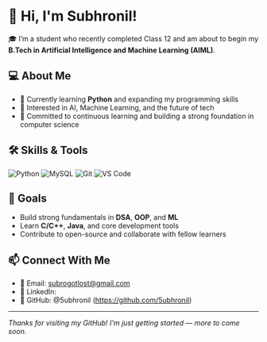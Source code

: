# 👋 Hi, I'm Subhronil!

🎓 I’m a student who recently completed Class 12 and am about to begin my **B.Tech in Artificial Intelligence and Machine Learning (AIML)**.

## 💻 About Me

- 🌱 Currently learning **Python** and expanding my programming skills
- 🚀 Interested in AI, Machine Learning, and the future of tech
- 🎯 Committed to continuous learning and building a strong foundation in computer science

## 🛠️ Skills & Tools

![Python](https://img.shields.io/badge/-Python-3776AB?logo=python&logoColor=white&style=flat)
![MySQL](https://img.shields.io/badge/-MySQL-4479A1?logo=mysql&logoColor=white&style=flat)
![Git](https://img.shields.io/badge/-Git-F05032?logo=git&logoColor=white&style=flat)
![VS Code](https://img.shields.io/badge/-VS%20Code-007ACC?logo=visual-studio-code&logoColor=white&style=flat)

## 🎯 Goals

- Build strong fundamentals in **DSA**, **OOP**, and **ML**
- Learn **C/C++**, **Java**, and core development tools
- Contribute to open-source and collaborate with fellow learners

## 📫 Connect With Me

- 📧 Email: subrogotlost@gmail.com  
- 🔗 LinkedIn:
- 🐙 GitHub: @5ubhronil (https://github.com/5ubhronil)

---

*Thanks for visiting my GitHub! I'm just getting started — more to come soon.*
